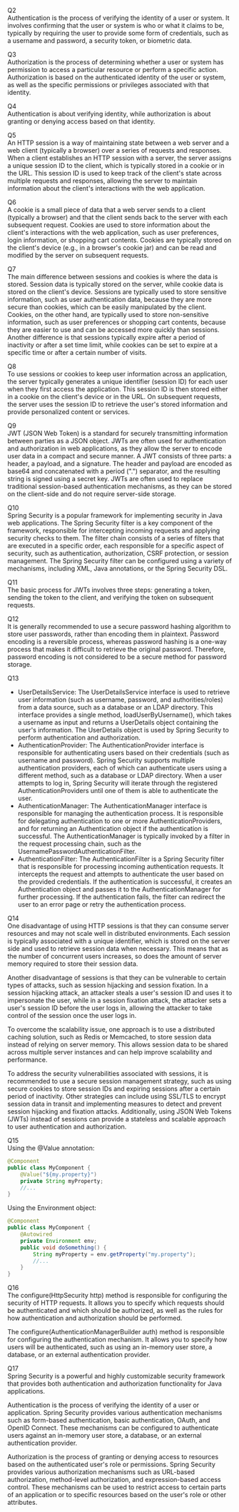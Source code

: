 Q2  
Authentication is the process of verifying the identity of a user or system. It involves confirming that the user or system is who or what it claims to be, typically by requiring the user to provide some form of credentials, such as a username and password, a security token, or biometric data.

Q3  
Authorization is the process of determining whether a user or system has permission to access a particular resource or perform a specific action. Authorization is based on the authenticated identity of the user or system, as well as the specific permissions or privileges associated with that identity.

Q4  
Authentication is about verifying identity, while authorization is about granting or denying access based on that identity.

Q5  
An HTTP session is a way of maintaining state between a web server and a web client (typically a browser) over a series of requests and responses. When a client establishes an HTTP session with a server, the server assigns a unique session ID to the client, which is typically stored in a cookie or in the URL. This session ID is used to keep track of the client's state across multiple requests and responses, allowing the server to maintain information about the client's interactions with the web application.

Q6  
A cookie is a small piece of data that a web server sends to a client (typically a browser) and that the client sends back to the server with each subsequent request. Cookies are used to store information about the client's interactions with the web application, such as user preferences, login information, or shopping cart contents. Cookies are typically stored on the client's device (e.g., in a browser's cookie jar) and can be read and modified by the server on subsequent requests.

Q7  
The main difference between sessions and cookies is where the data is stored. Session data is typically stored on the server, while cookie data is stored on the client's device. Sessions are typically used to store sensitive information, such as user authentication data, because they are more secure than cookies, which can be easily manipulated by the client. Cookies, on the other hand, are typically used to store non-sensitive information, such as user preferences or shopping cart contents, because they are easier to use and can be accessed more quickly than sessions. Another difference is that sessions typically expire after a period of inactivity or after a set time limit, while cookies can be set to expire at a specific time or after a certain number of visits.

Q8  
To use sessions or cookies to keep user information across an application, the server typically generates a unique identifier (session ID) for each user when they first access the application. This session ID is then stored either in a cookie on the client's device or in the URL. On subsequent requests, the server uses the session ID to retrieve the user's stored information and provide personalized content or services.

Q9  
JWT (JSON Web Token) is a standard for securely transmitting information between parties as a JSON object. JWTs are often used for authentication and authorization in web applications, as they allow the server to encode user data in a compact and secure manner. A JWT consists of three parts: a header, a payload, and a signature. The header and payload are encoded as base64 and concatenated with a period (".") separator, and the resulting string is signed using a secret key. JWTs are often used to replace traditional session-based authentication mechanisms, as they can be stored on the client-side and do not require server-side storage.

Q10  
Spring Security is a popular framework for implementing security in Java web applications. The Spring Security filter is a key component of the framework, responsible for intercepting incoming requests and applying security checks to them. The filter chain consists of a series of filters that are executed in a specific order, each responsible for a specific aspect of security, such as authentication, authorization, CSRF protection, or session management. The Spring Security filter can be configured using a variety of mechanisms, including XML, Java annotations, or the Spring Security DSL.

Q11  
The basic process for JWTs involves three steps: generating a token, sending the token to the client, and verifying the token on subsequent requests.

Q12  
It is generally recommended to use a secure password hashing algorithm to store user passwords, rather than encoding them in plaintext. Password encoding is a reversible process, whereas password hashing is a one-way process that makes it difficult to retrieve the original password. Therefore, password encoding is not considered to be a secure method for password storage.

Q13  
- UserDetailsService: The UserDetailsService interface is used to retrieve user information (such as username, password, and authorities/roles) from a data source, such as a database or an LDAP directory. This interface provides a single method, loadUserByUsername(), which takes a username as input and returns a UserDetails object containing the user's information. The UserDetails object is used by Spring Security to perform authentication and authorization.
- AuthenticationProvider: The AuthenticationProvider interface is responsible for authenticating users based on their credentials (such as username and password). Spring Security supports multiple authentication providers, each of which can authenticate users using a different method, such as a database or LDAP directory. When a user attempts to log in, Spring Security will iterate through the registered AuthenticationProviders until one of them is able to authenticate the user.
- AuthenticationManager: The AuthenticationManager interface is responsible for managing the authentication process. It is responsible for delegating authentication to one or more AuthenticationProviders, and for returning an Authentication object if the authentication is successful. The AuthenticationManager is typically invoked by a filter in the request processing chain, such as the UsernamePasswordAuthenticationFilter.
- AuthenticationFilter: The AuthenticationFilter is a Spring Security filter that is responsible for processing incoming authentication requests. It intercepts the request and attempts to authenticate the user based on the provided credentials. If the authentication is successful, it creates an Authentication object and passes it to the AuthenticationManager for further processing. If the authentication fails, the filter can redirect the user to an error page or retry the authentication process.

Q14  
One disadvantage of using HTTP sessions is that they can consume server resources and may not scale well in distributed environments. Each session is typically associated with a unique identifier, which is stored on the server side and used to retrieve session data when necessary. This means that as the number of concurrent users increases, so does the amount of server memory required to store their session data.

Another disadvantage of sessions is that they can be vulnerable to certain types of attacks, such as session hijacking and session fixation. In a session hijacking attack, an attacker steals a user's session ID and uses it to impersonate the user, while in a session fixation attack, the attacker sets a user's session ID before the user logs in, allowing the attacker to take control of the session once the user logs in.

To overcome the scalability issue, one approach is to use a distributed caching solution, such as Redis or Memcached, to store session data instead of relying on server memory. This allows session data to be shared across multiple server instances and can help improve scalability and performance.

To address the security vulnerabilities associated with sessions, it is recommended to use a secure session management strategy, such as using secure cookies to store session IDs and expiring sessions after a certain period of inactivity. Other strategies can include using SSL/TLS to encrypt session data in transit and implementing measures to detect and prevent session hijacking and fixation attacks. Additionally, using JSON Web Tokens (JWTs) instead of sessions can provide a stateless and scalable approach to user authentication and authorization.

Q15  
Using the @Value annotation:
```java
@Component
public class MyComponent {
    @Value("${my.property}")
    private String myProperty;
    //...
}
```
Using the Environment object:
```java
@Component
public class MyComponent {
    @Autowired
    private Environment env;
    public void doSomething() {
        String myProperty = env.getProperty("my.property");
        //...
    }
}
```

Q16  
The configure(HttpSecurity http) method is responsible for configuring the security of HTTP requests. It allows you to specify which requests should be authenticated and which should be authorized, as well as the rules for how authentication and authorization should be performed. 

The configure(AuthenticationManagerBuilder auth) method is responsible for configuring the authentication mechanism. It allows you to specify how users will be authenticated, such as using an in-memory user store, a database, or an external authentication provider.

Q17  
Spring Security is a powerful and highly customizable security framework that provides both authentication and authorization functionality for Java applications.

Authentication is the process of verifying the identity of a user or application. Spring Security provides various authentication mechanisms such as form-based authentication, basic authentication, OAuth, and OpenID Connect. These mechanisms can be configured to authenticate users against an in-memory user store, a database, or an external authentication provider.

Authorization is the process of granting or denying access to resources based on the authenticated user's role or permissions. Spring Security provides various authorization mechanisms such as URL-based authorization, method-level authorization, and expression-based access control. These mechanisms can be used to restrict access to certain parts of an application or to specific resources based on the user's role or other attributes.

